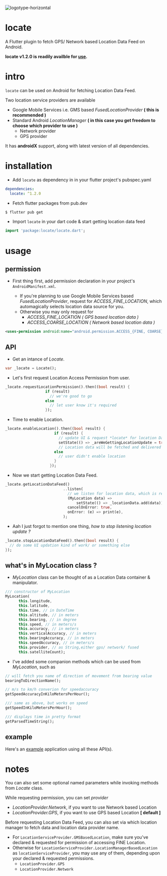 ![logotype-horizontal](./logo/logotype-horizontal.png)

# locate

A Flutter plugin to fetch GPS/ Network based Location Data Feed on Android.

**locate v1.2.0 is readily availble for [use](https://pub.dev/packages/locate).** 

# intro

`locate` can be used on Android for fetching Location Data Feed.

Two location service providers are available

- Google Mobile Services i.e. GMS based _FusedLocationProvider_ **( this is recommended )**
- Standard Android _LocationManager_ **( in this case you get freedom to choose which provider to use )**
  - Network provider
  - GPS provider

It has **androidX** support, along with latest version of all dependencies.

# installation

- Add `locate` as dependency in in your flutter project's pubspec.yaml

```yaml
dependencies:
  locate: ^1.2.0
```

- Fetch flutter packages from pub.dev

```bash
$ flutter pub get
```

- Import `locate` in your dart code & start getting location data feed

```dart
import 'package:locate/locate.dart';
```

# usage

## permission

- First thing first, add permission declaration in your project's `AndroidManifest.xml`.

  - If you're planning to use Google Mobile Services based _FusedLocationProvider_, request for *ACCESS_FINE_LOCATION*, which automagically selects location data source for you.
  - Otherwise you may only request for 
    - *ACCESS_FINE_LOCATION* _( GPS based location data )_
    - *ACCESS_COARSE_LOCATION* _( Network based location data )_

```xml
<uses-permission android:name="android.permission.ACCESS_{FINE, COARSE}_LOCATION"/>
```

## API

- Get an intance of *Locate*.

```dart
var _locate = Locate();
```

- Let's first request Location Access Permission from user.

```dart
_locate.requestLocationPermission().then((bool result) {
                  if (result)
                    // we're good to go
                  else
                    // let user know it's required
                  });
```

- Time to enable Location.

```dart
_locate.enableLocation().then((bool result) {
                      if (result) {
                        // update UI & request *locate* for location Data
                        setState(() => _areWeGettingLocationUpdate = true);
                        // Location data will be fetched and delivered as Stream<MyLocation>
                      else
                        // user didn't enable location
                      }
                    });
```

- Now we start getting Location Data Feed.

```dart
_locate.getLocationDataFeed()
                          ..listen(
                            // we listen for location data, which is received as stream
                            (MyLocation data) =>
                                setState(() => _locationData.add(data)), // as soon as data received, will update UI/ perform some other task using location data.
                            cancelOnError: true,
                            onError: (e) => print(e),
                          );
```

- Aah I just forgot to mention one thing, *how to stop listening location update ?*

```dart
_locate.stopLocationDataFeed().then((bool result) {
  // do some UI updation kind of work/ or something else
});
```

## what's in **MyLocation** class ?

- *MyLocation* class can be thought of as a Location Data container & manipulator.

```dart
/// constructor of MyLocation
MyLocation(
      this.longitude,
      this.latitude,
      this.time, // in DateTime
      this.altitude, // in meters
      this.bearing, // in degree
      this.speed, // in meters/s
      this.accuracy, // in meters
      this.verticalAccuracy, // in meters
      this.bearingAccuracy, // in meters
      this.speedAccuracy, // in meters/s
      this.provider, // as String,either gps/ network/ fused
      this.satelliteCount);
```

- I've added some companion methods which can be used from *MyLocation*, such as 

```dart
// will fetch you name of direction of movement from bearing value
bearingToDirectionName();

// m/s to km/h converion for speedaccuracy
getSpeedAccuracyInKiloMetersPerHour();

/// same as above, but works on speed
getSpeedInKiloMetersPerHour();

/// displays time in pretty format
getParsedTimeString();
```

## example

Here's an [example](./example) application using all these API(s).

# notes

You can also set some optional named parameters while invoking methods from *Locate* class.

While requesting permission, you can set *provider*
  - *LocationProvider.Network*, if you want to use Network based Location
  - *LocationProvider.GPS*, if you want to use GPS based Location **[ default ]**

Before requesting Location Data Feed, you can also set via which location manager to fetch data and location data provider name.

  - For `LocationServiceProvider.GMSBasedLocation`, make sure you've declared & requested for permission of accessing FINE Location.
  - Otherwise for `LocationServiceProvider.LocationManagerBasedLocation` as `locationServiceProvider`, you may use any of them, depending upon your declared & requested permissions. 
    - `LocationProvider.GPS`
    - `LocationProvider.Network`
